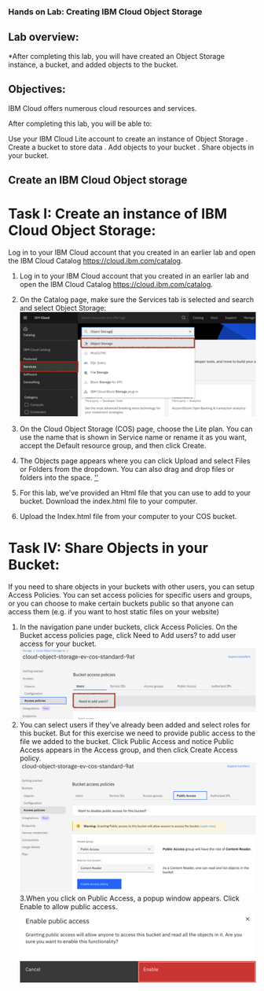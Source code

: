 ### Hands on Lab: Creating IBM Cloud Object Storage

## Lab overview:
*After completing this lab, you will have created an Object Storage instance, a bucket, and added objects to the bucket.

## Objectives:
IBM Cloud offers numerous cloud resources and services.

After completing this lab, you will be able to:

Use your IBM Cloud Lite account to create an instance of Object Storage
. Create a bucket to store data
. Add objects to your bucket
. Share objects in your bucket.

## Create an IBM Cloud Object storage

 # Task I: Create an instance of IBM Cloud Object Storage:

 Log in to your IBM Cloud account that you created in an earlier lab and open the IBM Cloud Catalog
  https://cloud.ibm.com/catalog.
 1. Log in to your IBM Cloud account that you created in an earlier lab and open the IBM Cloud Catalog
 https://cloud.ibm.com/catalog.

2. On the Catalog page, make sure the Services tab is selected and search and select Object Storage:
![view](https://github.com/rohanmathewalex/IBM-fullstack-Cloud-development/blob/main/lab-screnshots/screenshot_objectstorage.png)

3. On the Cloud Object Storage (COS) page, choose the Lite plan. You can use the name that is shown in Service name or rename it as you want, accept the Default resource group, and then click Create.
4. The Objects page appears where you can click Upload and select Files or Folders from the dropdown. You can also drag and drop files or folders into the space.
 [''](https://github.com/rohanmathewalex/IBM-fullstack-Cloud-development/blob/main/lab-screnshots/screenshot_upload.png)
5. For this lab, we’ve provided an Html file that you can use to add to your bucket. Download the index.html file to your  computer.
6. Upload the Index.html file from your computer to your COS bucket.

# Task IV: Share Objects in your Bucket:
If you need to share objects in your buckets with other users, you can setup Access Policies. You can set access policies for specific users and groups, or you can choose to make certain buckets public so that anyone can access them (e.g. if you want to host static files on your website)

1. In the navigation pane under buckets, click Access Policies. On the Bucket access policies page, click Need to Add users? to add user access for your bucket.
![''](https://github.com/rohanmathewalex/IBM-fullstack-Cloud-development/blob/main/lab-screnshots/screenshot_needtoadduser.png)
2. You can select users if they’ve already been added and select roles for this bucket. But for this exercise we need to provide public access to the file we added to the bucket. Click Public Access and notice Public Access appears in the Access group, and then click Create Access policy.
![''](https://github.com/rohanmathewalex/IBM-fullstack-Cloud-development/blob/main/lab-screnshots/screenshotpublicaccess.png)
3.When you click on Public Access, a popup window appears. Click Enable to allow public access.
![](https://github.com/rohanmathewalex/IBM-fullstack-Cloud-development/blob/main/lab-screnshots/screenshot_enablepublicaccess.png)


